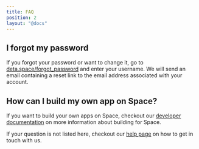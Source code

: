 ```yaml
---
title: FAQ
position: 2
layout: "@docs"
---
```


## I forgot my password

If you forgot your password or want to change it, go to [deta.space/forgot_password](https://deta.space/forgot_password) and enter your username. We will send an email containing a reset link to the email address associated with your account.

## How can I build my own app on Space?

If you want to build your own apps on Space, checkout our [developer documentation](/docs) on more information about building for Space.


If your question is not listed here, checkout our [help page](/manual/help) on how to get in touch with us.